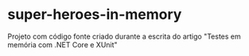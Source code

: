 # super-heroes-in-memory
Projeto com código fonte criado durante a escrita do artigo "Testes em memória com .NET Core e XUnit"
